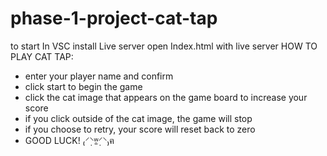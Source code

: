 # phase-1-project-cat-tap
to start
In VSC install Live server
open Index.html with live server
HOW TO PLAY CAT TAP:

- enter your player name and confirm
- click start to begin the game
- click the cat image that appears on the game board to increase your score
- if you click outside of the cat image, the game will stop
- if you choose to retry, your score will reset back to zero
- GOOD LUCK! ₍⸍⸌̣ʷ̣̫⸍̣⸌₎ฅ
